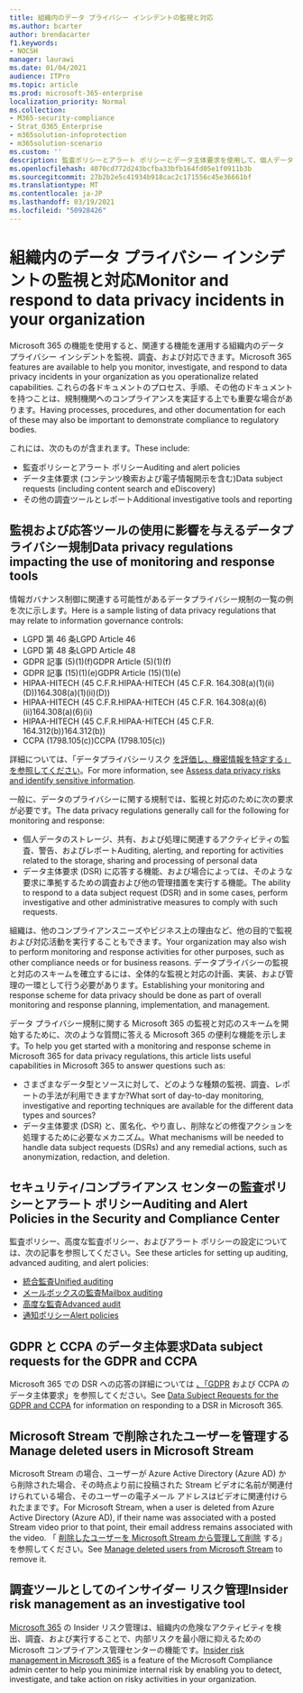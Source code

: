 ```yaml
---
title: 組織内のデータ プライバシー インシデントの監視と対応
ms.author: bcarter
author: brendacarter
f1.keywords:
- NOCSH
manager: laurawi
ms.date: 01/04/2021
audience: ITPro
ms.topic: article
ms.prod: microsoft-365-enterprise
localization_priority: Normal
ms.collection:
- M365-security-compliance
- Strat_O365_Enterprise
- m365solution-infoprotection
- m365solution-scenario
ms.custom: ''
description: 監査ポリシーとアラート ポリシーとデータ主体要求を使用して、個人データ インシデントの監視と対応を行います。
ms.openlocfilehash: 4070cd772d243bcfba33bfb164fd05e1f0911b3b
ms.sourcegitcommit: 27b2b2e5c41934b918cac2c171556c45e36661bf
ms.translationtype: MT
ms.contentlocale: ja-JP
ms.lasthandoff: 03/19/2021
ms.locfileid: "50928426"
---
```

# <a name="monitor-and-respond-to-data-privacy-incidents-in-your-organization"></a><span data-ttu-id="6180a-103">組織内のデータ プライバシー インシデントの監視と対応</span><span class="sxs-lookup"><span data-stu-id="6180a-103">Monitor and respond to data privacy incidents in your organization</span></span>

<span data-ttu-id="6180a-104">Microsoft 365 の機能を使用すると、関連する機能を運用する組織内のデータ プライバシー インシデントを監視、調査、および対応できます。</span><span class="sxs-lookup"><span data-stu-id="6180a-104">Microsoft 365 features are available to help you monitor, investigate, and respond to data privacy incidents in your organization as you operationalize related capabilities.</span></span> <span data-ttu-id="6180a-105">これらの各ドキュメントのプロセス、手順、その他のドキュメントを持つことは、規制機関へのコンプライアンスを実証する上でも重要な場合があります。</span><span class="sxs-lookup"><span data-stu-id="6180a-105">Having processes, procedures, and other documentation for each of these may also be important to demonstrate compliance to regulatory bodies.</span></span>

<span data-ttu-id="6180a-106">これには、次のものが含まれます。</span><span class="sxs-lookup"><span data-stu-id="6180a-106">These include:</span></span> 

- <span data-ttu-id="6180a-107">監査ポリシーとアラート ポリシー</span><span class="sxs-lookup"><span data-stu-id="6180a-107">Auditing and alert policies</span></span>
- <span data-ttu-id="6180a-108">データ主体要求 (コンテンツ検索および電子情報開示を含む)</span><span class="sxs-lookup"><span data-stu-id="6180a-108">Data subject requests (including content search and eDiscovery)</span></span>
- <span data-ttu-id="6180a-109">その他の調査ツールとレポート</span><span class="sxs-lookup"><span data-stu-id="6180a-109">Additional investigative tools and reporting</span></span>

## <a name="data-privacy-regulations-impacting-the-use-of-monitoring-and-response-tools"></a><span data-ttu-id="6180a-110">監視および応答ツールの使用に影響を与えるデータプライバシー規制</span><span class="sxs-lookup"><span data-stu-id="6180a-110">Data privacy regulations impacting the use of monitoring and response tools</span></span>

<span data-ttu-id="6180a-111">情報ガバナンス制御に関連する可能性があるデータプライバシー規制の一覧の例を次に示します。</span><span class="sxs-lookup"><span data-stu-id="6180a-111">Here is a sample listing of data privacy regulations that may relate to information governance controls:</span></span>

- <span data-ttu-id="6180a-112">LGPD 第 46 条</span><span class="sxs-lookup"><span data-stu-id="6180a-112">LGPD Article 46</span></span>
- <span data-ttu-id="6180a-113">LGPD 第 48 条</span><span class="sxs-lookup"><span data-stu-id="6180a-113">LGPD Article 48</span></span>
- <span data-ttu-id="6180a-114">GDPR 記事 (5)(1)(f)</span><span class="sxs-lookup"><span data-stu-id="6180a-114">GDPR Article (5)(1)(f)</span></span>
- <span data-ttu-id="6180a-115">GDPR 記事 (15)(1)(e)</span><span class="sxs-lookup"><span data-stu-id="6180a-115">GDPR Article (15)(1)(e)</span></span>
- <span data-ttu-id="6180a-116">HIPAA-HITECH (45 C.F.R.</span><span class="sxs-lookup"><span data-stu-id="6180a-116">HIPAA-HITECH (45 C.F.R.</span></span> <span data-ttu-id="6180a-117">164.308(a)(1)(ii)(D))</span><span class="sxs-lookup"><span data-stu-id="6180a-117">164.308(a)(1)(ii)(D))</span></span>
- <span data-ttu-id="6180a-118">HIPAA-HITECH (45 C.F.R.</span><span class="sxs-lookup"><span data-stu-id="6180a-118">HIPAA-HITECH (45 C.F.R.</span></span> <span data-ttu-id="6180a-119">164.308(a)(6)(ii)</span><span class="sxs-lookup"><span data-stu-id="6180a-119">164.308(a)(6)(ii)</span></span>
- <span data-ttu-id="6180a-120">HIPAA-HITECH (45 C.F.R.</span><span class="sxs-lookup"><span data-stu-id="6180a-120">HIPAA-HITECH (45 C.F.R.</span></span> <span data-ttu-id="6180a-121">164.312(b))</span><span class="sxs-lookup"><span data-stu-id="6180a-121">164.312(b))</span></span>
- <span data-ttu-id="6180a-122">CCPA (1798.105(c))</span><span class="sxs-lookup"><span data-stu-id="6180a-122">CCPA (1798.105(c))</span></span>

<span data-ttu-id="6180a-123">詳細については、「データプライバシーリスク [を評価し、機密情報を特定する」を参照してください](information-protection-deploy-assess.md)。</span><span class="sxs-lookup"><span data-stu-id="6180a-123">For more information, see [Assess data privacy risks and identify sensitive information](information-protection-deploy-assess.md).</span></span>

<span data-ttu-id="6180a-124">一般に、データのプライバシーに関する規制では、監視と対応のために次の要求が必要です。</span><span class="sxs-lookup"><span data-stu-id="6180a-124">The data privacy regulations generally call for the following for monitoring and response:</span></span>

- <span data-ttu-id="6180a-125">個人データのストレージ、共有、および処理に関連するアクティビティの監査、警告、およびレポート</span><span class="sxs-lookup"><span data-stu-id="6180a-125">Auditing, alerting, and reporting for activities related to the storage, sharing and processing of personal data</span></span>
- <span data-ttu-id="6180a-126">データ主体要求 (DSR) に応答する機能、および場合によっては、そのような要求に準拠するための調査および他の管理措置を実行する機能。</span><span class="sxs-lookup"><span data-stu-id="6180a-126">The ability to respond to a data subject request (DSR) and in some cases, perform investigative and other administrative measures to comply with such requests.</span></span>

<span data-ttu-id="6180a-127">組織は、他のコンプライアンスニーズやビジネス上の理由など、他の目的で監視および対応活動を実行することもできます。</span><span class="sxs-lookup"><span data-stu-id="6180a-127">Your organization may also wish to perform monitoring and response activities for other purposes, such as other compliance needs or for business reasons.</span></span> <span data-ttu-id="6180a-128">データプライバシーの監視と対応のスキームを確立するには、全体的な監視と対応の計画、実装、および管理の一環として行う必要があります。</span><span class="sxs-lookup"><span data-stu-id="6180a-128">Establishing your monitoring and response scheme for data privacy should be done as part of overall monitoring and response planning, implementation, and management.</span></span>

<span data-ttu-id="6180a-129">データ プライバシー規制に関する Microsoft 365 の監視と対応のスキームを開始するために、次のような質問に答える Microsoft 365 の便利な機能を示します。</span><span class="sxs-lookup"><span data-stu-id="6180a-129">To help you get started with a monitoring and response scheme in Microsoft 365 for data privacy regulations, this article lists useful capabilities in Microsoft 365 to answer questions such as:</span></span> 

- <span data-ttu-id="6180a-130">さまざまなデータ型とソースに対して、どのような種類の監視、調査、レポートの手法が利用できますか?</span><span class="sxs-lookup"><span data-stu-id="6180a-130">What sort of day-to-day monitoring, investigative and reporting techniques are available for the different data types and sources?</span></span>
- <span data-ttu-id="6180a-131">データ主体要求 (DSR) と、匿名化、やり直し、削除などの修復アクションを処理するために必要なメカニズム。</span><span class="sxs-lookup"><span data-stu-id="6180a-131">What mechanisms will be needed to handle data subject requests (DSRs) and any remedial actions, such as anonymization, redaction, and deletion.</span></span>

## <a name="auditing-and-alert-policies-in-the-security-and-compliance-center"></a><span data-ttu-id="6180a-132">セキュリティ/コンプライアンス センターの監査ポリシーとアラート ポリシー</span><span class="sxs-lookup"><span data-stu-id="6180a-132">Auditing and Alert Policies in the Security and Compliance Center</span></span>

<span data-ttu-id="6180a-133">監査ポリシー、高度な監査ポリシー、およびアラート ポリシーの設定については、次の記事を参照してください。</span><span class="sxs-lookup"><span data-stu-id="6180a-133">See these articles for setting up auditing, advanced auditing, and alert policies:</span></span>

- [<span data-ttu-id="6180a-134">統合監査</span><span class="sxs-lookup"><span data-stu-id="6180a-134">Unified auditing</span></span>](../compliance/search-the-audit-log-in-security-and-compliance.md)
- [<span data-ttu-id="6180a-135">メールボックスの監査</span><span class="sxs-lookup"><span data-stu-id="6180a-135">Mailbox auditing</span></span>](../compliance/enable-mailbox-auditing.md)
- [<span data-ttu-id="6180a-136">高度な監査</span><span class="sxs-lookup"><span data-stu-id="6180a-136">Advanced audit</span></span>](../compliance/advanced-audit.md)
- [<span data-ttu-id="6180a-137">通知ポリシー</span><span class="sxs-lookup"><span data-stu-id="6180a-137">Alert policies</span></span>](../compliance/alert-policies.md)

## <a name="data-subject-requests-for-the-gdpr-and-ccpa"></a><span data-ttu-id="6180a-138">GDPR と CCPA のデータ主体要求</span><span class="sxs-lookup"><span data-stu-id="6180a-138">Data subject requests for the GDPR and CCPA</span></span>

<span data-ttu-id="6180a-139">Microsoft 365 での DSR への応答の詳細については [、「GDPR](/compliance/regulatory/gdpr-dsr-Office365) および CCPA のデータ主体要求」を参照してください。</span><span class="sxs-lookup"><span data-stu-id="6180a-139">See [Data Subject Requests for the GDPR and CCPA](/compliance/regulatory/gdpr-dsr-Office365) for information on responding to a DSR in Microsoft 365.</span></span>

## <a name="manage-deleted-users-in-microsoft-stream"></a><span data-ttu-id="6180a-140">Microsoft Stream で削除されたユーザーを管理する</span><span class="sxs-lookup"><span data-stu-id="6180a-140">Manage deleted users in Microsoft Stream</span></span>

<span data-ttu-id="6180a-141">Microsoft Stream の場合、ユーザーが Azure Active Directory (Azure AD) から削除された場合、その時点より前に投稿された Stream ビデオに名前が関連付けられている場合、そのユーザーの電子メール アドレスはビデオに関連付けられたままです。</span><span class="sxs-lookup"><span data-stu-id="6180a-141">For Microsoft Stream, when a user is deleted from Azure Active Directory (Azure AD), if their name was associated with a posted Stream video prior to that point, their email address remains associated with the video.</span></span> <span data-ttu-id="6180a-142">「 [削除したユーザーを Microsoft Stream から管理して削除](/stream/managing-deleted-users) する」を参照してください。</span><span class="sxs-lookup"><span data-stu-id="6180a-142">See [Manage deleted users from Microsoft Stream](/stream/managing-deleted-users) to remove it.</span></span>

## <a name="insider-risk-management-as-an-investigative-tool"></a><span data-ttu-id="6180a-143">調査ツールとしてのインサイダー リスク管理</span><span class="sxs-lookup"><span data-stu-id="6180a-143">Insider risk management as an investigative tool</span></span>

<span data-ttu-id="6180a-144">[Microsoft 365](../compliance/insider-risk-management.md) の Insider リスク管理は、組織内の危険なアクティビティを検出、調査、および実行することで、内部リスクを最小限に抑えるための Microsoft コンプライアンス管理センターの機能です。</span><span class="sxs-lookup"><span data-stu-id="6180a-144">[Insider risk management in Microsoft 365](../compliance/insider-risk-management.md) is a feature of the Microsoft Compliance admin center to help you minimize internal risk by enabling you to detect, investigate, and take action on risky activities in your organization.</span></span>